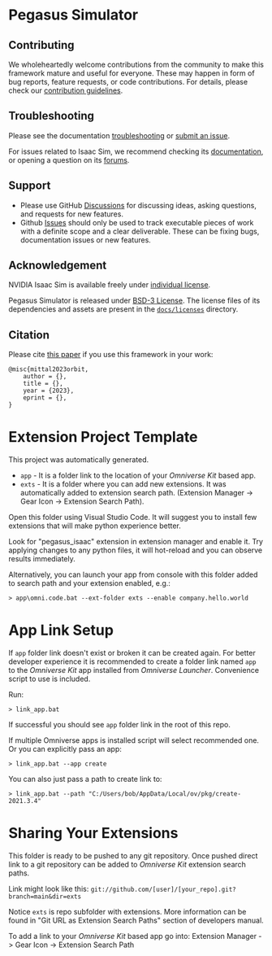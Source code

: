 # Pegasus Simulator

## Contributing

We wholeheartedly welcome contributions from the community to make this framework mature and useful for everyone. These may happen in
form of bug reports, feature requests, or code contributions. For details, please check our [contribution guidelines](https://isaac-orbit.github.io/orbit/source/refs/contributing.html).

## Troubleshooting

Please see the documentation [troubleshooting]() or [submit an issue]().

For issues related to Isaac Sim, we recommend checking its [documentation](https://docs.omniverse.nvidia.com/app_isaacsim/app_isaacsim/overview.html), or opening a question on its [forums](https://forums.developer.nvidia.com/c/agx-autonomous-machines/isaac/67).

## Support

* Please use GitHub [Discussions]() for discussing ideas, asking questions, and requests for new features.
* Github [Issues]() should only be used to track executable pieces of work with a definite scope and a clear deliverable. These can be fixing bugs, documentation issues or new features.

## Acknowledgement

NVIDIA Isaac Sim is available freely under [individual license](https://www.nvidia.com/en-us/omniverse/download/). 

Pegasus Simulator is released under [BSD-3 License](LICENSE). The license files of its dependencies and assets are present in the [`docs/licenses`](docs/licenses) directory.

## Citation

Please cite [this paper]() if you use this framework in your work:

```
@misc{mittal2023orbit,
	author = {},
	title = {},
	year = {2023},
	eprint = {},
}
```


# Extension Project Template

This project was automatically generated.

- `app` - It is a folder link to the location of your *Omniverse Kit* based app.
- `exts` - It is a folder where you can add new extensions. It was automatically added to extension search path. (Extension Manager -> Gear Icon -> Extension Search Path).

Open this folder using Visual Studio Code. It will suggest you to install few extensions that will make python experience better.

Look for "pegasus_isaac" extension in extension manager and enable it. Try applying changes to any python files, it will hot-reload and you can observe results immediately.

Alternatively, you can launch your app from console with this folder added to search path and your extension enabled, e.g.:

```
> app\omni.code.bat --ext-folder exts --enable company.hello.world
```

# App Link Setup

If `app` folder link doesn't exist or broken it can be created again. For better developer experience it is recommended to create a folder link named `app` to the *Omniverse Kit* app installed from *Omniverse Launcher*. Convenience script to use is included.

Run:

```
> link_app.bat
```

If successful you should see `app` folder link in the root of this repo.

If multiple Omniverse apps is installed script will select recommended one. Or you can explicitly pass an app:

```
> link_app.bat --app create
```

You can also just pass a path to create link to:

```
> link_app.bat --path "C:/Users/bob/AppData/Local/ov/pkg/create-2021.3.4"
```


# Sharing Your Extensions

This folder is ready to be pushed to any git repository. Once pushed direct link to a git repository can be added to *Omniverse Kit* extension search paths.

Link might look like this: `git://github.com/[user]/[your_repo].git?branch=main&dir=exts`

Notice `exts` is repo subfolder with extensions. More information can be found in "Git URL as Extension Search Paths" section of developers manual.

To add a link to your *Omniverse Kit* based app go into: Extension Manager -> Gear Icon -> Extension Search Path
